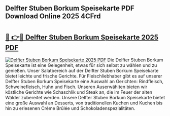 ## Delfter Stuben Borkum Speisekarte PDF Download Online 2025 4CFrd

# <h2><a href="http://gc7n5t.nevu.top/?p=Delfter+Stuben+Borkum+Speisekarte">🔗 👉🔴 Delfter Stuben Borkum Speisekarte 2025 PDF</a></h2>

[![Delfter Stuben Borkum Speisekarte 2025 PDF](https://i.imgur.com/dBaPXMq.png)](http://gc7n5t.nevu.top/?p=Delfter+Stuben+Borkum+Speisekarte)
Die Delfter Stuben Borkum Speisekarte ist eine Gelegenheit, etwas für sich selbst zu wählen und zu genießen. Unser Salatbereich auf der Delfter Stuben Borkum Speisekarte bietet leichte und frische Gerichte. Für Fleischliebhaber gibt es auf unserer Delfter Stuben Borkum Speisekarte eine Auswahl an Gerichten: Rindfleisch, Schweinefleisch, Huhn und Fisch. Unseren Auserwählten bieten wir köstliche Gerichte wie Schaschlik und Steak an, die im Feuer der alten Wälder zubereitet werden. Unsere Delfter Stuben Borkum Speisekarte bietet eine große Auswahl an Desserts, von traditionellen Kuchen und Kuchen bis hin zu erlesenen Crème Brûlée und Schokoladenspezialitäten.
